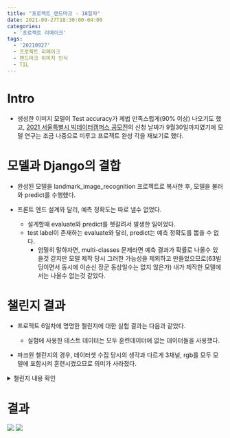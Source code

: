 ```yaml
---
title: "프로젝트_랜드마크 - 18일차"
date: 2021-09-27T18:30:00-04:00
categories:
  - '프로젝트 리메이크'
tags:
  - '20210927'
  - 프로젝트 리메이크
  - 랜드마크 이미지 인식
  - TIL
---
```



# Intro

* 생성한 이미지 모델이 Test accuracy가 제법 만족스럽게(90% 이상) 나오기도 했고, [2021 서울특별시 빅데이터캠퍼스 공모전](https://bigdata.seoul.go.kr/cntst/selectCntst.do?r_id=P600&cntst_seq=51&cntst_se_code=&use_type_code=30&sch_cntst_se_code=&file_id=&sch_type=&sch_text=&currentPage=1)의 신청 날짜가 9월30일까지였기에 모델 연구는 조금 나중으로 미루고 프로젝트 완성 각을 재보기로 했다. 

# 모델과 Django의 결합

* 완성된 모델을 landmark_image_recognition 프로젝트로 복사한 후, 모델을 불러와 predict를 수행했다.

* 프론트 엔드 설계와 달리, 예측 정확도는 따로 낼수 없었다.
  * 설계할때 evaluate와 predict를 헷갈려서 발생한 일이었다.
  * test label이 존재하는 evaluate와 달리, predict는 예측 정확도를 뽑을 수 없다.
    * 엄밀히 말하자면, multi-classes 문제라면 예측 결과가 확률로 나올수 있을것 같지만 모델 제작 당시 그러한 가능성을 제외하고 만들었으므로(63빌딩이면서 동시에 이순신 장군 동상일수는 없지 않은가) 내가 제작한 모델에서는 나올수 없는것 같았다.

# 챌린지 결과

* 프로젝트 6일차에 명명한 챌린지에 대한 실험 결과는 다음과 같았다.
  * 실험에 사용한 테스트 데이터는 모두 훈련데이터에 없는 데이터들을 사용했다.

* 파크원 챌린지의 경우, 데이터셋 수집 당시의 생각과 다르게 3채널, rgb를 모두 모델에 포함시켜 훈련시켰으므로 의미가 사라졌다.

<details>
<summary>챌린지 내용 확인</summary>
<div>

<details>
<summary> 남산골한옥마을 챌린지</summary>

  * 남산타워 + 한옥 이라는 조합으로 해당 위치라는것을 인식할수 있을까?

  * Test Case 01. 실패(광화문)
     
      <img src="https://1geraldine1.github.io/assets/images/Landmark/Day18/남산골_테스트_01.jpg"/>

  * Test Case 02. 성공
      
      <img src="https://1geraldine1.github.io/assets/images/Landmark/Day18/남산골_테스트_02.jpg"/>
    
  * Test Case 03. 성공
      
      <img src="https://1geraldine1.github.io/assets/images/Landmark/Day18/남산골_테스트_03.jpg"/>

  * Test Case 04. 실패(북촌한옥마을)
      
      <img src="https://1geraldine1.github.io/assets/images/Landmark/Day18/남산골_테스트_04.jpg"/>

  * Test Case 05. 성공
      
      <img src="https://1geraldine1.github.io/assets/images/Landmark/Day18/남산골_테스트_05.jpg"/>

  * 평가 : 남산타워+한옥의 조합이 남산골 한옥마을인것을 정확히 캐치했지만, 반작용으로 일반적인 한옥에 대한 인식은 실패하는 모습을 보인다.

</details>

<details>

<summary> 목동종합운동장 챌린지 </summary>

  * 지근거리에 있는 세개의 장소에 대해 두장소 이상이 동시에 찍힌 사진의 경우 의도적으로 배제하지 않음.

  * 아이스링크
    * Test Case 01. 성공
     
      <img src="https://1geraldine1.github.io/assets/images/Landmark/Day18/아이스링크01.jpg"/>

    * Test Case 02. 실패(서울특별시청)
      
      <img src="https://1geraldine1.github.io/assets/images/Landmark/Day18/아이스링크02.jpg"/>
    
    * Test Case 03. 성공
      
      <img src="https://1geraldine1.github.io/assets/images/Landmark/Day18/아이스링크03.jpg"/>

  * 야구장

    * Test Case 01. 성공
     
      <img src="https://1geraldine1.github.io/assets/images/Landmark/Day18/야구장01.jpg"/>

    * Test Case 02. 실패(63빌딩)
      
      <img src="https://1geraldine1.github.io/assets/images/Landmark/Day18/야구장02.jpg"/>
    
    * Test Case 03. 성공
      
      <img src="https://1geraldine1.github.io/assets/images/Landmark/Day18/야구장03.jpg"/>

  * 주경기장

    * Test Case 01. 실패(서울무역전시컨벤션센터)
     
      <img src="https://1geraldine1.github.io/assets/images/Landmark/Day18/주경기장01.jpg"/>

    * Test Case 02. 실패(서울특별시청)
      
      <img src="https://1geraldine1.github.io/assets/images/Landmark/Day18/주경기장02.jpg"/>
    
    * Test Case 03. 실패(남산서울타워)
      
      <img src="https://1geraldine1.github.io/assets/images/Landmark/Day18/주경기장03.jpg"/>

  * 평가 : 주경기장의 경우, 중복데이터를 제외하면 거의 남는 사진이 없다시피해서 모조리 실패한듯한 모양이다. 그냥 종합운동장 하나로 세 데이터를 묶어서 학습시키는것이 나을것 같다.

</details>


<details>
<summary> 서울숲 챌린지</summary>

  * 특징적인 지표가 존재하지 않는 장소에 대해 정제하지 않은 데이터로 학습시켰을때 인식할수 있을까?

    * Test Case 01. 성공
     
      <img src="https://1geraldine1.github.io/assets/images/Landmark/Day18/서울숲01.jpg"/>

    * Test Case 02. 성공
      
      <img src="https://1geraldine1.github.io/assets/images/Landmark/Day18/서울숲02.jpg"/>
    
    * Test Case 03. 성공
      
      <img src="https://1geraldine1.github.io/assets/images/Landmark/Day18/서울숲03.jpg"/>

    * Test Case 04. 실패(암사동 선사유적지)
      
      <img src="https://1geraldine1.github.io/assets/images/Landmark/Day18/서울숲04.jpg"/>

    * Test Case 05. 성공
      
      <img src="https://1geraldine1.github.io/assets/images/Landmark/Day18/서울숲05.jpg"/>

    * 평가 : 숲이라 부를만한 데이터가 서울숲 한곳뿐이라 그런건지, 아니면 진짜 데이터 정제가 없어도 양으로 밀어붙이면 되는건지는 몰라도 상당히 높은 성공률을 기록했다.
    
      * 누락시켰었던 '양재시민의숲' 데이터를 넣고 한번 더 모델을 훈련시켜 실험해볼 필요가 있을것같다.
      
</details>

</div>
</details>


# 결과

  <img src="https://1geraldine1.github.io/assets/images/Landmark/Day18/final01.PNG"/>

  <img src="https://1geraldine1.github.io/assets/images/Landmark/Day18/final02.PNG"/>
